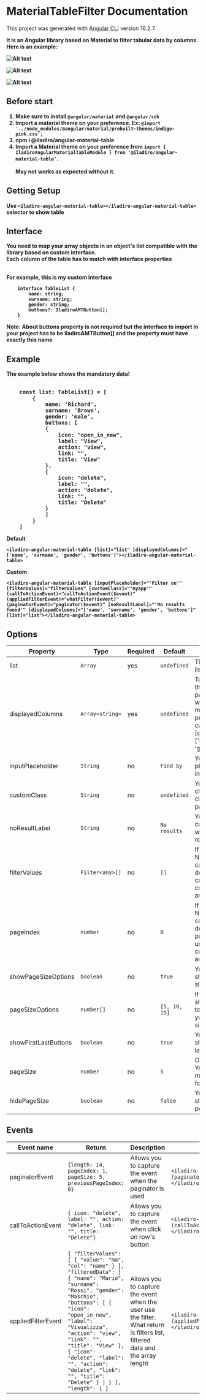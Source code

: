# MaterialTableFilter Documentation

This project was generated with [Angular CLI](https://github.com/angular/angular-cli) version 16.2.7.<b><br>

It is an Angular library based on Material to filter tabular data by columns. Here is an example:

![Alt text](./projects/iladiro-angular-material-table/screenshots/table.png?raw=true "Table")

![Alt text](./projects/iladiro-angular-material-table/screenshots/filtered-table.png?raw=true "Filtered table")

![Alt text](./projects/iladiro-angular-material-table/screenshots/filtered-table-2.png?raw=true "Filtered table")

## Before start
1. Make sure to install ```@angular/material``` and ```@angular/cdk```
1. Import a material theme on your preference. Ex: ```@import '../node_modules/@angular/material/prebuilt-themes/indigo-pink.css';```
1. npm i @iladiro/angular-material-table<br>
1. Import a Material theme on your preference from ```import { IladiroAngularMaterialTableModule } from '@iladiro/angular-material-table'```. <br><br>May not works as expected without it.

## Getting Setup

Use ```<iladiro-angular-material-table></iladiro-angular-material-table>``` selector to show table

## Interface
You need to map your array objects in an object's list compatible with the library based on custom interface.<br>
Each column of the table has to match with interface properties<br><br>

For example, this is my custom interface

        interface TableList {
            name: string;
            surname: string;
            gender: string;
            buttons?: IladiroAMTButton[];
        }

Note: About buttons property is not required but the interface to import in your project has to be IladiroAMTButton[] and the property must have exactly this name

## Example 

The example below shows the mandatory data!<br><br>

<pre>
    const list: TableList[] = [
        {
            name: 'Richard',
            surname: 'Brown',
            gender: 'male',
            buttons: [
            {
                icon: "open_in_new",
                label: "View",
                action: "view",
                link: "",
                title: "View"
            },
            {
                icon: "delete",
                label: "",
                action: "delete",
                link: "",
                title: "Delete"
            }
            ]
        }
    ]
</pre>

<strong>Default</strong>

```<iladiro-angular-material-table [list]="list" [displayedColumns]="['name', 'surname', 'gender', 'buttons']"></iladiro-angular-material-table>```

<strong>Custom</strong><br>

```<iladiro-angular-material-table [inputPlaceholder]="'Filter on'" [filterValues]="filterValues" [customClass]="'myapp'" (callToActionEvent)="callToActionEvent($event)" (appliedFilterEvent)="whatFilter($event)" (paginatorEvent)="paginator($event)" [noResultLabel]="'No results found'" [displayedColumns]="['name', 'surname', 'gender', 'buttons']" [list]="list"></iladiro-angular-material-table>```

## Options

  Property | Type | Required | Default | Notes
  ------------ | ------------- | ------------- | ------------- | -------------
  list | ``` Array ``` | yes | ``` undefined ``` | This widget expect a list to show it.   
  displayedColumns | ``` Array<string> ``` | yes | ``` undefined ``` | To show columns in the table you have to pass an array of string where each value match with the properties of the custom interface. Ex: [displayedColumns]="['name', 'surname', 'gender', 'buttons']"    
  inputPlaceholder | ``` String ``` | no | ``` Find by ``` | You can also pass a placeholder to show into filter input field
  customClass | ``` String ``` | no | ``` undefined ``` | You can also pass a class or a list of classes to add to the parent 
  noResultLabel | ``` String ``` | no | ``` No results ``` | You can also pass a custom text to show when no result returned
  filterValues | ``` Filter<any>[] ``` | no | ``` [] ``` | If you use store like Ngrx or others, you can save it into store don't lose filters in the case user leave the component to go to another route. 
  pageIndex | ``` number ``` | no | ``` 0 ``` | If you use store like Ngrx or others, you can save it into store don't lose last pageindex in the case user leave the component to go to another route..   
  showPageSizeOptions | ``` boolean ``` | no | ``` true ``` | You can choose to show or not the page size option
  pageSizeOptions | ``` number[] ``` | no | ``` [5, 10, 15] ``` | If you set showPageSizeOptions to true you can pass yuour custom page size options
  showFirstLastButtons | ``` boolean ``` | no | ``` true ``` | You can choose to show or not first and last paginator's arrow
  pageSize | ``` number ``` | no | ``` 5 ``` | On your preferences, You can set how many records show for each page
  hidePageSize | ``` boolean ``` | no | ``` false ``` | You can choose to show or not page size per page element

## Events

  Event name | Return | Description | Example
  ------------ | ------------- | ------------- | -------------
  paginatorEvent | ``` {length: 14, pageIndex: 1, pageSize: 5, previousPageIndex: 0} ``` | Allows you to capture the event when the paginator is used | ```<iladiro-angular-material-table (paginatorEvent)="console.log($event)"></iladiro-angular-material-table>```
  callToActionEvent | ``` { icon: "delete", label: "", action: "delete", link: "", title: "Delete"} ``` | Allows you to capture the event when click on row's button | ```<iladiro-angular-material-table (callToActionEvent)="console.log($event)"></iladiro-angular-material-table>```
  appliedFilterEvent | ``` { "filterValues": [ { "value": "ma", "col": "name" } ], "filteredData": [ { "name": "Mario", "surname": "Rossi", "gender": "Maschio", "buttons": [ { "icon": "open_in_new", "label": "Visualizza", "action": "view", "link": "", "title": "View" }, { "icon": "delete", "label": "", "action": "delete", "link": "", "title": "Delete" } ] } ], "length": 1 } ``` | Allows you to capture the event when the user use the filter. What return is filters list, filtered data and the array lenght | ```<iladiro-angular-material-table (appliedFilterEvent)="console.log($event)"></iladiro-angular-material-table>```